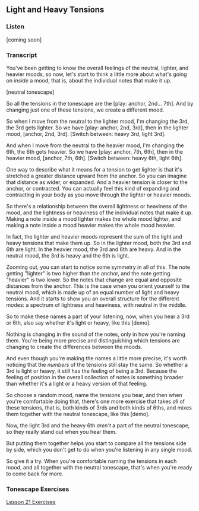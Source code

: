 ## Light and Heavy Tensions



### Listen



[coming soon]



### Transcript

You've been getting to know the overall feelings of the neutral, lighter, and heavier moods, so now, let's start to think a little more about what's going on *inside* a mood, that is, about the individual notes that make it up.

[neutral tonescape]

So all the tensions in the tonescape are the [play: anchor, 2nd... 7th]. And by changing just one of these tensions, we create a different mood.

So when I move from the neutral to the lighter mood, I'm changing the 3rd, the 3rd gets lighter. So we have [play: anchor, 2nd, 3rd], then in the lighter mood, [anchor, 2nd, 3rd]. [Switch between: heavy 3rd, light 3rd].

And when I move from the neutral to the heavier mood, I'm changing the 6th, the 6th gets heavier. So we have [play: anchor, 7th, 6th], then in the heavier mood, [anchor, 7th, 6th]. [Switch between: heavy 6th, light 6th].

One way to describe what it means for a tension to get lighter is that it's stretched a greater distance upward from the anchor. So you can imagine that distance as wider, or expanded. And a heavier tension is closer to the anchor, or contracted. You can actually feel this kind of expanding and contracting in your body as you move through the lighter or heavier moods.

So there's a relationship between the overall lightness or heaviness of the mood, and the lightness or heaviness of the individual notes that make it up. Making a note inside a mood lighter makes the whole mood lighter, and making a note inside a mood heavier makes the whole mood heavier.

In fact, the lighter and heavier moods represent the sum of the light and heavy tensions that make them up. So in the lighter mood, both the 3rd and 6th are light. In the heavier mood, the 3rd and 6th are heavy. And in the neutral mood, the 3rd is heavy and the 6th is light.

Zooming out, you can start to notice some symmetry in all of this. The note getting "lighter" is two higher than the anchor, and the note getting "heavier" is two lower. So the notes that change are equal and opposite distances from the anchor. This is the case when you orient yourself to the neutral mood, which is made up of an equal number of light and heavy tensions. And it starts to show you an overall structure for the different modes: a spectrum of lightness and heaviness, with neutral in the middle.

So to make these names a part of your listening, now, when you hear a 3rd or 6th, also say whether it's light or heavy, like this [demo].

Nothing is changing in the sound of the notes, only in how you're naming them. You're being more precise and distinguishing which tensions are changing to create the differences between the moods.

And even though you're making the names a little more precise, it's worth noticing that the *numbers* of the tensions still stay the same. So whether a 3rd is light or heavy, it still has the feeling of being a 3rd. Because the feeling of position in the overall collection of notes is something broader than whether it's a light or a heavy version of that feeling.

So choose a random mood, name the tensions you hear, and then when you're comfortable doing that, there's one more exercise that takes *all* of these tensions, that is, both kinds of 3rds and both kinds of 6ths, and mixes them together with the neutral tonescape, like this [demo].

Now, the light 3rd and the heavy 6th *aren't* a part of the neutral tonescape, so they really stand out when you hear them. 

But putting them together helps you start to compare all the tensions side by side, which you don't get to do when you're listening in any single mood.

So give it a try. When you're comfortable naming the tensions in each mood, and all together with the neutral tonescape, that's when you're ready to come back for more.



### Tonescape Exercises

[Lesson 21 Exercises](21-exercises.html)
